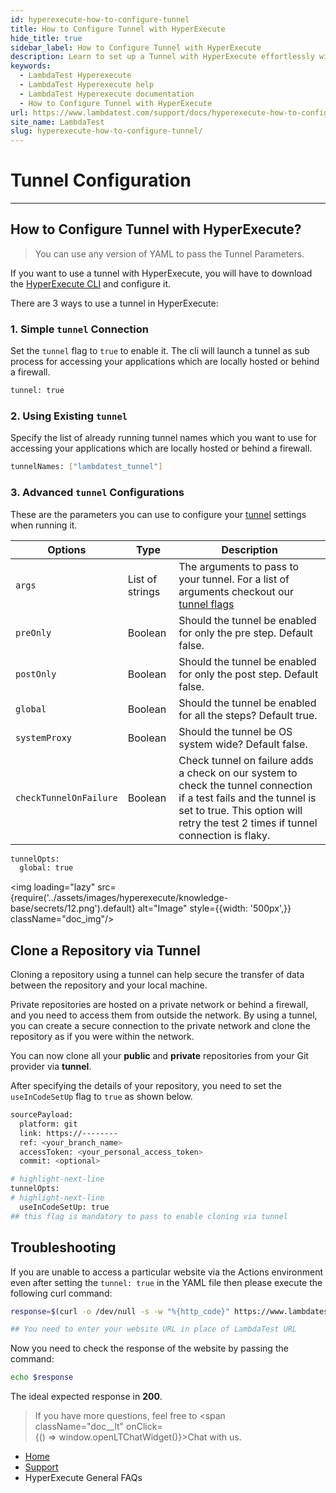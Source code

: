 ```yaml
---
id: hyperexecute-how-to-configure-tunnel
title: How to Configure Tunnel with HyperExecute
hide_title: true
sidebar_label: How to Configure Tunnel with HyperExecute
description: Learn to set up a Tunnel with HyperExecute effortlessly with our straightforward guide, simplifying the configuration process for you!
keywords:
  - LambdaTest Hyperexecute
  - LambdaTest Hyperexecute help
  - LambdaTest Hyperexecute documentation
  - How to Configure Tunnel with HyperExecute
url: https://www.lambdatest.com/support/docs/hyperexecute-how-to-configure-tunnel/
site_name: LambdaTest
slug: hyperexecute-how-to-configure-tunnel/
---
```


<script type="application/ld+json"
      dangerouslySetInnerHTML={{ __html: JSON.stringify({
       "@context": "https://schema.org",
        "@type": "BreadcrumbList",
        "itemListElement": [{
          "@type": "ListItem",
          "position": 1,
          "name": "Home",
          "item": "https://www.lambdatest.com"
        },{
          "@type": "ListItem",
          "position": 2,
          "name": "Support",
          "item": "https://www.lambdatest.com/support/docs/"
        },{
          "@type": "ListItem",
          "position": 3,
          "name": "Integrations",
          "item": "https://www.lambdatest.com/support/docs/hyperexecute-how-to-configure-tunnel/"
        }]
      })
    }}
></script>

# Tunnel Configuration

***

## How to Configure Tunnel with HyperExecute?

> You can use any version of YAML to pass the Tunnel Parameters.

If you want to use a tunnel with HyperExecute, you will have to download the [HyperExecute CLI](/support/docs/hyperexecute-cli-run-tests-on-hyperexecute-grid/) and configure it.

There are 3 ways to use a tunnel in HyperExecute:

### 1. Simple `tunnel` Connection

Set the `tunnel` flag to `true` to enable it. The cli will launch a tunnel as sub process for accessing your applications which are locally hosted or behind a firewall. 

```bash
tunnel: true
```

### 2. Using Existing `tunnel`

Specify the list of already running tunnel names which you want to use for accessing your applications which are locally hosted or behind a firewall.

```bash
tunnelNames: ["lambdatest_tunnel"]
```

### 3. Advanced `tunnel` Configurations

These are the parameters you can use to configure your [tunnel](/support/docs/deep-dive-into-hyperexecute-yaml/#tunnel) settings when running it.

| Options | Type | Description |
|---------|------|-------------|
|`args`| List of strings | The arguments to pass to your tunnel. For a list of arguments checkout our [tunnel flags](/support/docs/lambda-tunnel-modifiers/) |
|`preOnly`| Boolean | Should the tunnel be enabled for only the pre step. Default false. |
|`postOnly`| Boolean | Should the tunnel be enabled for only the post step. Default false. |
|`global`| Boolean | Should the tunnel be enabled for all the steps? Default true. |
|`systemProxy`| Boolean | Should the tunnel be OS system wide? Default false. |
|`checkTunnelOnFailure`| Boolean | Check tunnel on failure adds a check on our system to check the tunnel connection if a test fails and the tunnel is set to true. This option will retry the test 2 times if tunnel connection is flaky. |

```bash
tunnelOpts:
  global: true
```

<img loading="lazy" src={require('../assets/images/hyperexecute/knowledge-base/secrets/12.png').default} alt="Image"  style={{width: '500px',}} className="doc_img"/>

## Clone a Repository via Tunnel

Cloning a repository using a tunnel can help secure the transfer of data between the repository and your local machine.

Private repositories are hosted on a private network or behind a firewall, and you need to access them from outside the network. By using a tunnel, you can create a secure connection to the private network and clone the repository as if you were within the network.

You can now clone all your **public** and **private** repositories from your Git provider via **tunnel**.

After specifying the details of your repository, you need to set the `useInCodeSetUp` flag to `true` as shown below.

```bash
sourcePayload:
  platform: git
  link: https://--------
  ref: <your_branch_name>
  accessToken: <your_personal_access_token>
  commit: <optional>

# highlight-next-line
tunnelOpts:
# highlight-next-line
  useInCodeSetUp: true
## this flag is mandatory to pass to enable cloning via tunnel
```

## Troubleshooting

If you are unable to access a particular website via the Actions environment even after setting the `tunnel: true` in the YAML file then please execute the following curl command:

```bash
response=$(curl -o /dev/null -s -w "%{http_code}" https://www.lambdatest.com)

## You need to enter your website URL in place of LambdaTest URL
```

Now you need to check the response of the website by passing the command:

```bash
echo $response
```

The ideal expected response in **200**. 

>If you have more questions, feel free to <span className="doc__lt" onClick={() => window.openLTChatWidget()}>Chat</span> with us.

<nav aria-label="breadcrumbs">
  <ul className="breadcrumbs">
    <li className="breadcrumbs__item">
      <a className="breadcrumbs__link" target="_self" href="https://www.lambdatest.com">
        Home
      </a>
    </li>
    <li className="breadcrumbs__item">
      <a className="breadcrumbs__link" target="_self" href="https://www.lambdatest.com/support/docs/">
        Support
      </a>
    </li>
    <li className="breadcrumbs__item breadcrumbs__item--active">
      <span className="breadcrumbs__link">
       HyperExecute General FAQs
      </span>
    </li>
  </ul>
</nav>